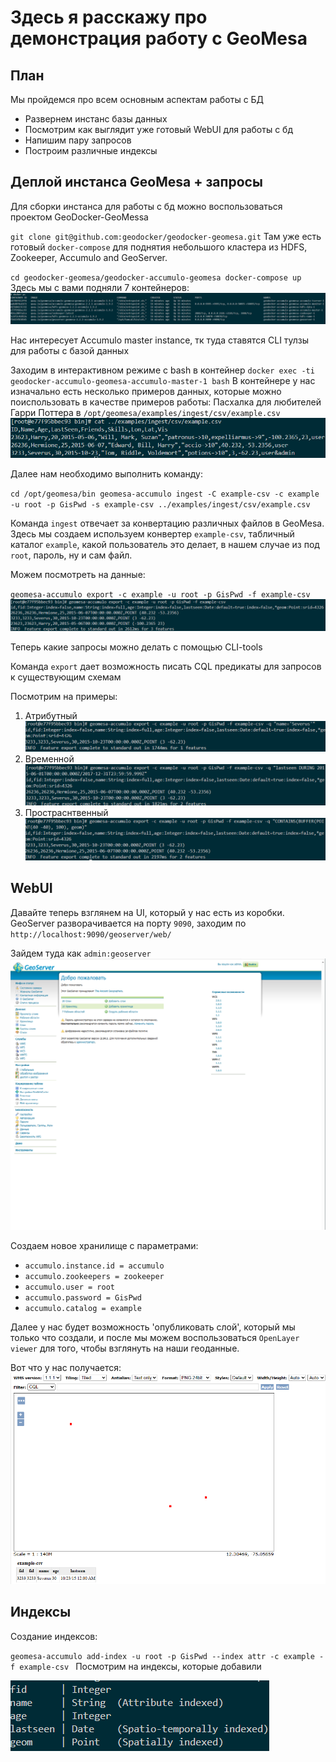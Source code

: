 # Здесь я расскажу про демонстрация работу с GeoMesa
## План
Мы пройдемся про всем основным аспектам работы с БД
- Развернем инстанс базы данных
- Посмотрим как выглядит уже готовый WebUI для работы с бд
- Напишим пару запросов
- Построим различные индексы 

## Деплой инстанса GeoMesa + запросы 
Для сборки инстанса для работы с бд можно воспользоваться проектом GeoDocker-GeoMessa

`
    git clone git@github.com:geodocker/geodocker-geomesa.git
`
Там уже есть готовый `docker-compose` для поднятия небольшого кластера из HDFS, Zookeeper, Accumulo and GeoServer.

`
    cd geodocker-geomesa/geodocker-accumulo-geomesa
    docker-compose up
`
Здесь мы с вами подняли 7 контейнеров:
![Containers](../images/containers.png)

Нас интересует Accumulo master instance, тк туда ставятся CLI тулзы для работы с базой данных

Заходим в интерактивном режиме с bash в контейнер 
`
    docker exec -ti geodocker-accumulo-geomesa-accumulo-master-1 bash
`
В контейнере у нас изначально есть несколько примеров данных, которые можно поиспользовать в качестве примеров работы: 
Пасхалка для любителей Гарри Поттера в `/opt/geomesa/examples/ingest/csv/example.csv`
![example.csv](../images/example.png)

Далее нам необходимо выполнить команду:

`
    cd /opt/geomesa/bin
    geomesa-accumulo ingest -C example-csv -c example -u root -p GisPwd -s example-csv ../examples/ingest/csv/example.csv
`

Команда `ingest` отвечает за конвертацию различных файлов в GeoMesa. Здесь мы создаем используем конвертер `example-csv`, табличный каталог `example`, какой пользователь это делает, в нашем случае из под `root`, пароль, ну и сам файл.

Можем посмотреть на данные:

`
    geomesa-accumulo export -c example -u root -p GisPwd -f example-csv 
`
![export](../images/export.png)

Теперь какие запросы можно делать с помощью CLI-tools

Команда  `export` дает возможность писать CQL предикаты для запросов к существующим схемам

Посмотрим на примеры: 

1) Атрибутный
![Severus](../images/severus_cql.png)
2) Временной
![Last seen](../images/lastseen.png)
3) Простраснтвенный
![Contains](../images/contains.png)

## WebUI

Давайте теперь взглянем на UI, который у нас есть из коробки. GeoServer разворачивается на порту `9090`, заходим по `http://localhost:9090/geoserver/web/`

Зайдем туда как `admin:geoserver`
![GeoServer](../images/geoserver.png)

Создаем новое хранилище с параметрами:
- `accumulo.instance.id = accumulo`
- `accumulo.zookeepers = zookeeper`
- `accumulo.user = root`
- `accumulo.password = GisPwd`
- `accumulo.catalog = example`

Далее у нас будет возможность 'опубликовать слой', который мы только что создали, и после мы можем воспользоваться `OpenLayer viewer` для того, чтобы взглянуть на наши геоданные.

Вот что у нас получается: 
![OpenLayer viewer](../images/OLv.png)

## Индексы
Создание индексов:

`geomesa-accumulo add-index -u root -p GisPwd --index attr -c example -f example-csv `
Посмотрим на индексы, которые добавили 

![Indecies](../images/indecies.png)

